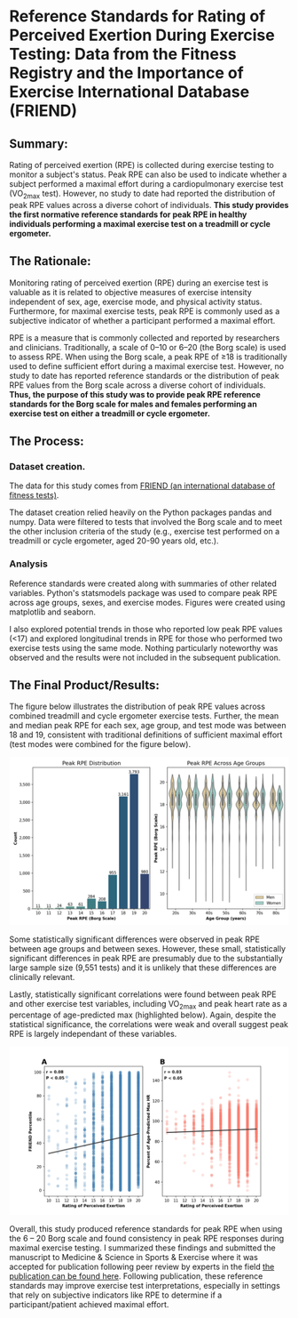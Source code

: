 # Reference Standards for Rating of Perceived Exertion During Exercise Testing: Data from the Fitness Registry and the Importance of Exercise International Database (FRIEND)

## Summary:
Rating of perceived exertion (RPE) is collected during exercise testing to monitor a subject's status. Peak RPE can also be used to indicate whether a subject performed a maximal effort during a cardiopulmonary exercise test (VO<sub>2max</sub> test). However, no study to date had reported the distribution of peak RPE values across a diverse cohort of individuals. **This study provides the first normative reference standards for peak RPE in healthy individuals performing a maximal exercise test on a treadmill or cycle ergometer.**

## The Rationale:
Monitoring rating of perceived exertion (RPE) during an exercise test is valuable as it is related to objective measures of exercise intensity independent of sex, age, exercise mode, and physical activity status. Furthermore, for maximal exercise tests, peak RPE is commonly used as a subjective indicator of whether a participant performed a maximal effort.

RPE is a measure that is commonly collected and reported by researchers and clinicians. Traditionally, a scale of 0–10 or 6–20 (the Borg scale) is used to assess RPE. When using the Borg scale, a peak RPE of ≥18 is traditionally used to define sufficient effort during a maximal exercise test. However, no study to date has reported reference standards or the distribution of peak RPE values from the Borg scale across a diverse cohort of individuals. **Thus, the purpose of this study was to provide peak RPE reference standards for the Borg scale for males and females performing an exercise test on either a treadmill or cycle ergometer.**

## The Process:
### Dataset creation.
The data for this study comes from [FRIEND (an international database of fitness tests)](https://jimpeterman-friend-app-app-m9w2iq.streamlitapp.com/). 

The dataset creation relied heavily on the Python packages pandas and numpy. Data were filtered to tests that involved the Borg scale and to meet the other inclusion criteria of the study (e.g., exercise test performed on a treadmill or cycle ergometer, aged 20-90 years old, etc.).

### Analysis
Reference standards were created along with summaries of other related variables. Python's statsmodels package was used to compare peak RPE across age groups, sexes, and exercise modes. Figures were created using matplotlib and seaborn.

I also explored potential trends in those who reported low peak RPE values (<17) and explored longitudinal trends in RPE for those who performed two exercise tests using the same mode. Nothing particularly noteworthy was observed and the results were not included in the subsequent publication.

## The Final Product/Results:
The figure below illustrates the distribution of peak RPE values across combined treadmill and cycle ergometer exercise tests. Further, the mean and median peak RPE for each sex, age group, and test mode was between 18 and 19, consistent with traditional definitions of sufficient maximal effort (test modes were combined for the figure below). 

![distribution_violin_plots](images/distribution_violin_plots.png)

Some statistically significant differences were observed in peak RPE between age groups and between sexes. However, these small, statistically significant differences in peak RPE are presumably due to the substantially large sample size (9,551 tests) and it is unlikely that these differences are clinically relevant. 

Lastly, statistically significant correlations were found between peak RPE and other exercise test variables, including VO<sub>2max</sub> and peak heart rate as a percentage of age-predicted max (highlighted below). Again, despite the statistical significance, the correlations were weak and overall suggest peak RPE is largely independant of these variables.

![figure_2](images/fig_2.png)

Overall, this study produced reference standards for peak RPE when using the 6 – 20 Borg scale and found consistency in peak RPE responses during maximal exercise testing. I summarized these findings and submitted the manuscript to Medicine & Science in Sports & Exercise where it was accepted for publication following peer review by experts in the field [the publication can be found here](https://journals.lww.com/acsm-msse/Abstract/9900/Reference_Standards_for_Peak_Rating_of_Perceived.105.aspx). Following publication, these reference standards may improve exercise test interpretations, especially in settings that rely on subjective indicators like RPE to determine if a participant/patient achieved maximal effort.


